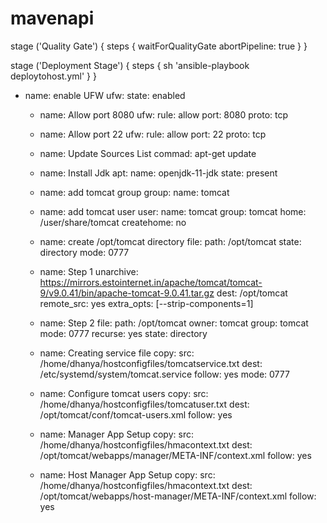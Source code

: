 # mavenapi
stage ('Quality Gate') {
			steps {
					waitForQualityGate abortPipeline: true
			}
		}


stage ('Deployment Stage') {
			steps {
				sh 'ansible-playbook deploytohost.yml'
			}
		}
		
		
		
		
- name: enable UFW
    ufw:
      state: enabled
  - name: Allow port 8080
    ufw:
      rule: allow
      port: 8080
      proto: tcp
  - name: Allow port 22
    ufw:
      rule: allow
      port: 22
      proto: tcp
  - name: Update Sources List
    commad: apt-get update
    
  - name: Install Jdk
    apt:
      name: openjdk-11-jdk
      state: present
      
  - name: add tomcat group
    group:
      name: tomcat
      
  - name: add tomcat user
    user:
      name: tomcat
      group: tomcat
      home: /user/share/tomcat
      createhome: no
      
  - name: create /opt/tomcat directory
    file:
      path: /opt/tomcat
      state: directory
      mode: 0777
      
  - name: Step 1
    unarchive: https://mirrors.estointernet.in/apache/tomcat/tomcat-9/v9.0.41/bin/apache-tomcat-9.0.41.tar.gz
    dest: /opt/tomcat
    remote_src: yes
    extra_opts: [--strip-components=1]
    
  - name: Step 2
    file:
      path: /opt/tomcat
      owner: tomcat
      group: tomcat
      mode: 0777
      recurse: yes
      state: directory
      
  - name: Creating service file
    copy:
      src: /home/dhanya/hostconfigfiles/tomcatservice.txt
      dest: /etc/systemd/system/tomcat.service
      follow: yes
      mode: 0777

  - name: Configure tomcat users
    copy: 
      src: /home/dhanya/hostconfigfiles/tomcatuser.txt
      dest: /opt/tomcat/conf/tomcat-users.xml
      follow: yes

  - name: Manager App Setup
    copy: 
      src: /home/dhanya/hostconfigfiles/hmacontext.txt
      dest: /opt/tomcat/webapps/manager/META-INF/context.xml
      follow: yes
    
  - name: Host Manager App Setup
    copy: 
      src: /home/dhanya/hostconfigfiles/hmacontext.txt
      dest: /opt/tomcat/webapps/host-manager/META-INF/context.xml
      follow: yes